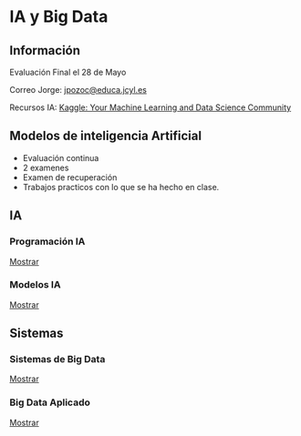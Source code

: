 # IA y Big Data

## Información

Evaluación Final el 28 de Mayo

Correo Jorge: [jpozoc@educa.jcyl.es](mailto:jpozoc@educa.jcyl.es)

Recursos IA: [Kaggle: Your Machine Learning and Data Science Community](https://www.kaggle.com/)

## Modelos de inteligencia Artificial

- Evaluación continua
- 2 examenes
- Examen de recuperación
- Trabajos practicos con lo que se ha hecho en clase.

## IA

### Programación IA

[Mostrar](Documentacion/IA/Programacion_IA/programacion.md)

### Modelos IA

[Mostrar](Documentacion/IA/Modelos_IA/modelos.md)

## Sistemas

### Sistemas de Big Data

[Mostrar](Documentacion/Sistemas/Sistemas_BigData/sistemas_bigdata.md)

### Big Data Aplicado

[Mostrar](Documentacion/Sistemas/BigData_Aplicado/BigData_aplicado.md)

